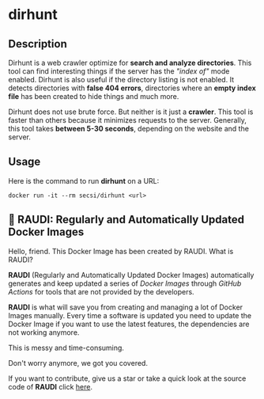 # dirhunt

## Description
Dirhunt is a web crawler optimize for **search and analyze directories**. This tool can find interesting things if the
server has the *"index of"* mode enabled. Dirhunt is also useful if the directory listing is not enabled. It detects
directories with **false 404 errors**, directories where an **empty index file** has been created to hide things and
much more.

Dirhunt does not use brute force. But neither is it just a **crawler**. This tool is faster than others because it
minimizes requests to the server. Generally, this tool takes **between 5-30 seconds**, depending on the website and
the server.

## Usage
Here is the command to run **dirhunt** on a URL:
```
docker run -it --rm secsi/dirhunt <url>
```

## 🐳 RAUDI: Regularly and Automatically Updated Docker Images

Hello, friend. This Docker Image has been created by RAUDI. What is RAUDI?

**RAUDI** (Regularly and Automatically Updated Docker Images) automatically generates and keep updated a series of *Docker Images* through *GitHub Actions* for tools that are not provided by the developers.

**RAUDI** is what will save you from creating and managing a lot of Docker Images manually. Every time a software is updated you need to update the Docker Image if you want to use the latest features, the dependencies are not working anymore. 

This is messy and time-consuming. 

Don't worry anymore, we got you covered.

If you want to contribute, give us a star or take a quick look at the source code of **RAUDI** click [here](https://github.com/cybersecsi/RAUDI).